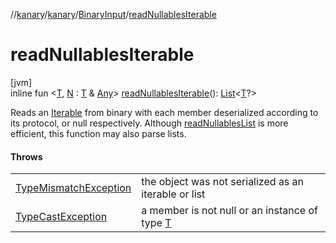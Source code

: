 //[kanary](../../../index.md)/[kanary](../index.md)/[BinaryInput](index.md)/[readNullablesIterable](read-nullables-iterable.md)

# readNullablesIterable

[jvm]\
inline fun &lt;[T](read-nullables-iterable.md), [N](read-nullables-iterable.md) : [T](read-nullables-iterable.md) &amp; [Any](https://kotlinlang.org/api/latest/jvm/stdlib/kotlin/-any/index.html)&gt; [readNullablesIterable](read-nullables-iterable.md)(): [List](https://kotlinlang.org/api/latest/jvm/stdlib/kotlin.collections/-list/index.html)&lt;[T](read-nullables-iterable.md)?&gt;

Reads an [Iterable](https://kotlinlang.org/api/latest/jvm/stdlib/kotlin.collections/-iterable/index.html) from binary with each member deserialized according to its protocol, or null respectively. Although [readNullablesList](read-nullables-list.md) is more efficient, this function may also parse lists.

#### Throws

| | |
|---|---|
| [TypeMismatchException](../-type-mismatch-exception/index.md) | the object was not serialized as an iterable or list |
| [TypeCastException](https://kotlinlang.org/api/latest/jvm/stdlib/kotlin/-type-cast-exception/index.html) | a member is not null or an instance of type [T](read-nullables-iterable.md) |
